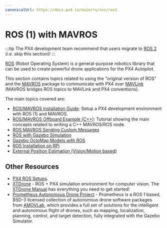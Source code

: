 ```yaml
---
canonicalUrl: https://docs.px4.io/main/ru/ros/ros1
---
```


# ROS (1) with MAVROS

:::tip
The PX4 development team recommend that users migrate to [ROS 2](../ros/ros2.md) (i.e. skip this section)!
:::

[ROS](../ros/README.md) (Robot Operating System) is a general-purpose robotics library that can be used to create powerful drone applications for the PX4 Autopilot.

This section contains topics related to using the "original version of ROS" and the [MAVROS](../ros/mavros_installation.md) package to communicate with PX4 over [MAVLink](../middleware/mavlink.md) (MAVROS bridges ROS topics to MAVLink and PX4 conventions).

The main topics covered are:
- [ROS/MAVROS Installation Guide](../ros/mavros_installation.md): Setup a PX4 development environment with ROS (1) and MAVROS.
- [ROS/MAVROS Offboard Example (C++)](../ros/mavros_offboard_cpp.md): Tutorial showing the main concepts related to writing a C++ MAVROS/ROS node.
- [ROS MAVROS Sending Custom Messages](../ros/mavros_custom_messages.md)
- [ROS with Gazebo Simulation](../simulation/ros_interface.md)
- [Gazebo OctoMap Models with ROS](../simulation/gazebo_octomap.md)
- [ROS Installation on RPi](../ros/raspberrypi_installation.md)
- [External Position Estimation (Vision/Motion based)](../ros/external_position_estimation.md)


## Other Resources

- [PX4 ROS Setups](../ros/README.md#ros-setups).
- [XTDrone](https://github.com/robin-shaun/XTDrone/blob/master/README.en.md) - ROS + PX4 simulation environment for computer vision. The [XTDrone Manual](https://www.yuque.com/xtdrone/manual_en) has everything you need to get started!
- [Prometheus Autonomous Drone Project](https://github.com/amov-lab/Prometheus/blob/master/README_EN.md) - Prometheus is a ROS 1 based, BSD-3 licensed collection of autonomous drone software packages from [AMOVLab](https://github.com/amov-lab), which provides a full set of solutions for the intelligent and autonomous flight of drones, such as mapping, localization, planning, control, and target detection, fully integrated with the Gazebo Simulator.
